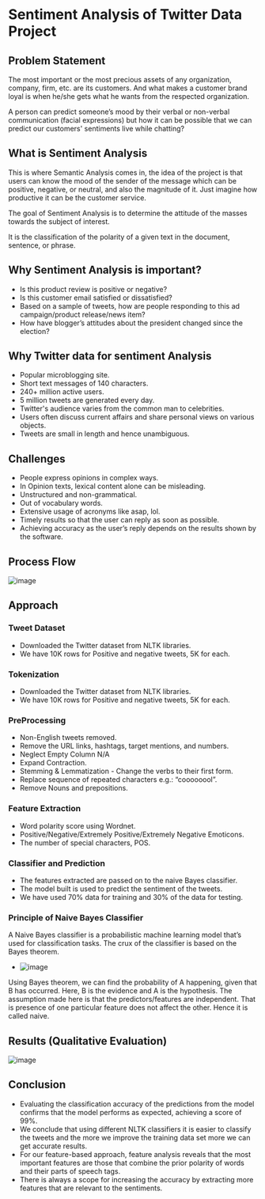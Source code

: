 # Sentiment Analysis of Twitter Data Project

## Problem Statement

The most important or the most precious assets of any organization, company, firm, etc. are its customers. And what makes a customer brand loyal is when he/she gets what he wants from the respected organization.

A person can predict someone’s mood by their verbal or non-verbal communication (facial expressions) but how it can be possible that we can predict our customers' sentiments live while chatting?

## What is Sentiment Analysis

This is where Semantic Analysis comes in, the idea of the project is that users can know the mood of the sender of the message which can be positive, negative, or neutral, and also the magnitude of it. Just imagine how productive it can be the customer service.

The goal of Sentiment Analysis is to determine the attitude of the masses towards the subject of interest.

It is the classification of the polarity of a given text in the document, sentence, or phrase.

## Why Sentiment Analysis is important?

* Is this product review is positive or negative?
* Is this customer email satisfied or dissatisfied?
* Based on a sample of tweets, how are people responding to this ad campaign/product           release/news item?
* How have blogger’s attitudes about the president changed since the election?

## Why Twitter data for sentiment Analysis

* Popular microblogging site.
* Short text messages of 140 characters.
* 240+ million active users.
* 5 million tweets are generated every day.
* Twitter's audience varies from the common man to celebrities.
* Users often discuss current affairs and share personal views on various objects.
* Tweets are small in length and hence unambiguous.

## Challenges

* People express opinions in complex ways.
* In Opinion texts, lexical content alone can be misleading.
* Unstructured and non-grammatical.
* Out of vocabulary words.
* Extensive usage of acronyms like asap, lol.
* Timely results so that the user can reply as soon as possible.
* Achieving accuracy as the user’s reply depends on the results shown by the software.

## Process Flow

![image](https://github.com/itratjassani/Sentiment-Analysis-of-Twitter-Data/assets/35358807/17bfa7b0-27b7-4c0d-882d-cac8027b670d)

## Approach
### Tweet Dataset
* Downloaded the Twitter dataset from NLTK libraries.
* We have 10K rows for Positive and negative tweets, 5K for each.
### Tokenization
* Downloaded the Twitter dataset from NLTK libraries.
* We have 10K rows for Positive and negative tweets, 5K for each.
### PreProcessing
* Non-English tweets removed.
* Remove the URL links, hashtags, target mentions, and numbers.
* Neglect Empty Column N/A
* Expand Contraction.
* Stemming & Lemmatization - Change the verbs to their first form.
* Replace sequence of repeated characters e.g.: “coooooool”.
* Remove Nouns and prepositions.
### Feature Extraction
* Word polarity score using Wordnet. 
* Positive/Negative/Extremely Positive/Extremely Negative Emoticons.
* The number of special characters, POS.
### Classifier and Prediction 
* The features extracted are passed on to the naive Bayes classifier.
* The model built is used to predict the sentiment of the tweets.
* We have used 70% data for training and 30% of the data for testing.
### Principle of Naive Bayes Classifier
A Naive Bayes classifier is a probabilistic machine learning model that’s used for classification tasks. The crux of the classifier is based on the Bayes theorem.

* ![image](https://github.com/itratjassani/Sentiment-Analysis-of-Twitter-Data/assets/35358807/a5592361-6fb8-41fd-afb5-ccc873927c30)

  
Using Bayes theorem, we can find the probability of A happening, given that B has occurred. Here, B is the evidence and A is the hypothesis. The assumption made here is that the predictors/features are independent. That is presence of one particular feature does not affect the other. Hence it is called naive.

## Results (Qualitative Evaluation)
![image](https://github.com/itratjassani/Sentiment-Analysis-of-Twitter-Data/assets/35358807/4140e6e9-8294-44a2-add0-18b50f0a5dc2)

## Conclusion 
* Evaluating the classification accuracy of the predictions from the model confirms that the model performs as expected, achieving a score of 99%.
* We conclude that using different NLTK classifiers it is easier to classify the tweets and the more we improve the training data set more we can get accurate results.
* For our feature-based approach, feature analysis reveals that the most important features are those that combine the prior polarity of words and their parts of speech tags.
* There is always a scope for increasing the accuracy by extracting more features that are relevant  to the sentiments.









